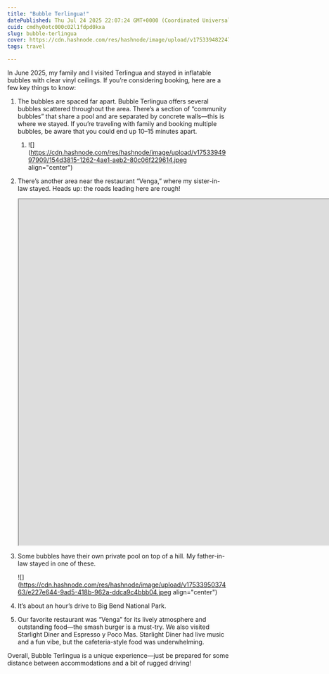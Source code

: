 ```yaml
---
title: "Bubble Terlingua!"
datePublished: Thu Jul 24 2025 22:07:24 GMT+0000 (Coordinated Universal Time)
cuid: cmdhy0otc000c02l1fdpd0kxa
slug: bubble-terlingua
cover: https://cdn.hashnode.com/res/hashnode/image/upload/v1753394822470/d7b9fe64-927d-4516-8504-ae6dd7b38e8d.jpeg
tags: travel

---
```


In June 2025, my family and I visited Terlingua and stayed in inflatable bubbles with clear vinyl ceilings. If you’re considering booking, here are a few key things to know:

1. The bubbles are spaced far apart. Bubble Terlingua offers several bubbles scattered throughout the area. There’s a section of “community bubbles” that share a pool and are separated by concrete walls—this is where we stayed. If you’re traveling with family and booking multiple bubbles, be aware that you could end up 10–15 minutes apart.
    
    1. ![](https://cdn.hashnode.com/res/hashnode/image/upload/v1753394997909/154d3815-1262-4ae1-aeb2-80c06f229614.jpeg align="center")
        
2. There’s another area near the restaurant “Venga,” where my sister-in-law stayed. Heads up: the roads leading here are rough!
    
    <iframe width="1641" height="786" src="https://www.youtube.com/embed/N7PCUGQL-Cw"></iframe>
    
3. Some bubbles have their own private pool on top of a hill. My father-in-law stayed in one of these.
    
    ![](https://cdn.hashnode.com/res/hashnode/image/upload/v1753395037463/e227e644-9ad5-418b-962a-ddca9c4bbb04.jpeg align="center")
    
4. It’s about an hour’s drive to Big Bend National Park.
    
5. Our favorite restaurant was “Venga” for its lively atmosphere and outstanding food—the smash burger is a must-try. We also visited Starlight Diner and Espresso y Poco Mas. Starlight Diner had live music and a fun vibe, but the cafeteria-style food was underwhelming.
    

Overall, Bubble Terlingua is a unique experience—just be prepared for some distance between accommodations and a bit of rugged driving!
